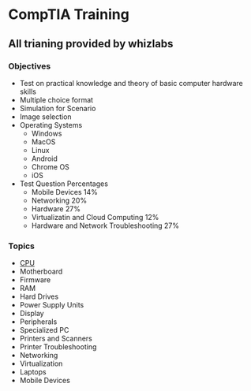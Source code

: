 # CompTIA Training

## All trianing provided by whizlabs

### Objectives

- Test on practical knowledge and theory of basic computer hardware skills
- Multiple choice format
- Simulation for Scenario
- Image selection
- Operating Systems
  - Windows
  - MacOS
  - Linux
  - Android
  - Chrome OS
  - iOS
- Test Question Percentages
  - Mobile Devices 14%
  - Networking 20%
  - Hardware 27%
  - Virtualizatin and Cloud Computing 12%
  - Hardware and Network Troubleshooting 27%

### Topics

- [CPU](https://github.com/uallmight/security-training/blob/main/CompTIA/CPU.md)
- Motherboard
- Firmware
- RAM
- Hard Drives
- Power Supply Units
- Display
- Peripherals
- Specialized PC
- Printers and Scanners
- Printer Troubleshooting
- Networking
- Virtualization
- Laptops
- Mobile Devices
